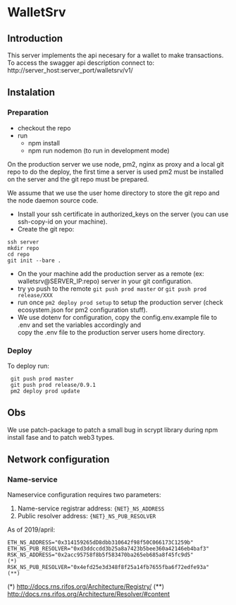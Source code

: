 # WalletSrv

## Introduction

This server implements the api necesary for a wallet to make transactions.
To access the swagger api description connect to: http://server\_host:server\_port/walletsrv/v1/

## Instalation

### Preparation

- checkout the repo
- run
    -   npm install
    -   npm run nodemon (to run in development mode)

On the production server we use node, pm2, nginx as proxy and a local git repo to 
do the deploy, the first time a server is used pm2 must be installed on the server and 
the git repo must be prepared.

We assume that we use the user home directory to store the git repo and the node daemon source code.
- Install your ssh certificate in authorized_keys on the server (you can use ssh-copy-id on your machine).
- Create the git repo:
```
ssh server
mkdir repo
cd repo
git init --bare .

```
- On the your machine add the production server as a remote (ex: walletsrv@SERVER_IP:repo) server 
in your git configuration.
- try yo push to the remote `git push prod master` or `git push prod release/XXX`
- run once `pm2 deploy prod setup` to setup the production server (check ecosystem.json for pm2 configuration stuff).
- We use dotenv for configuration, copy the config.env.example file to .env and set the variables accordingly and  
  copy the .env file to the production server users home directory.
  
 

### Deploy
 

To deploy run:
```
 git push prod master
 git push prod release/0.9.1
 pm2 deploy prod update
```

## Obs

We use patch-package to patch a small bug in scrypt library during npm install fase and to patch web3 types.

## Network configuration

### Name-service

Nameservice configuration requires two parameters:

1.  Name-service registrar address: `{NET}_NS_ADDRESS`
2.  Public resolver address: `{NET}_NS_PUB_RESOLVER`

As of 2019/april:

    ETH_NS_ADDRESS="0x314159265dD8dbb310642f98f50C066173C1259b"
    ETH_NS_PUB_RESOLVER="0xd3ddccdd3b25a8a7423b5bee360a42146eb4baf3"
    RSK_NS_ADDRESS="0x2acc95758f8b5f583470ba265eb685a8f45fc9d5"           (*)
    RSK_NS_PUB_RESOLVER="0x4efd25e3d348f8f25a14fb7655fba6f72edfe93a"      (**)

(\*) http://docs.rns.rifos.org/Architecture/Registry/
(\*\*) http://docs.rns.rifos.org/Architecture/Resolver/#content


